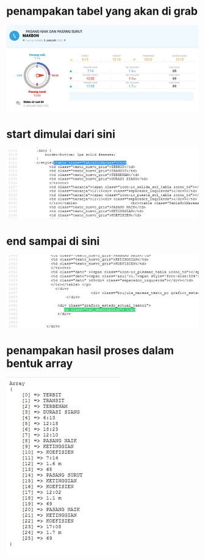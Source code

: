 # penampakan tabel yang akan di grab
<img src="https://raw.githubusercontent.com/macancrew/php-grab-table-in-html-to-array/main/ta1.jpg">

# start dimulai dari sini
<img src="https://raw.githubusercontent.com/macancrew/php-grab-table-in-html-to-array/main/ta2.jpg">

# end sampai di sini
<img src="https://raw.githubusercontent.com/macancrew/php-grab-table-in-html-to-array/main/ta3.jpg">

# penampakan hasil proses dalam bentuk array
<img src="https://raw.githubusercontent.com/macancrew/php-grab-table-in-html-to-array/main/ta4.jpg">
